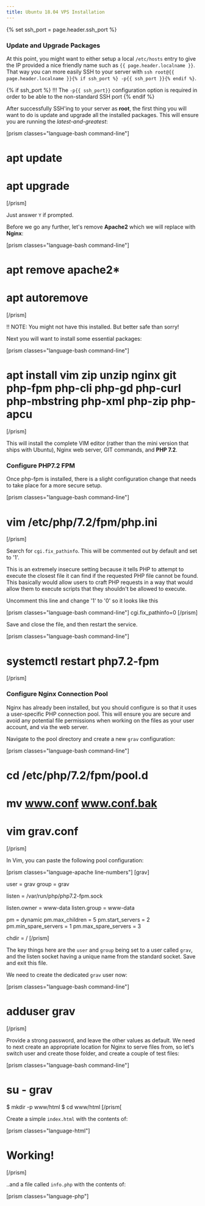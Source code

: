 ```yaml
---
title: Ubuntu 18.04 VPS Installation
---
```

{% set ssh_port = page.header.ssh_port %}

### Update and Upgrade Packages

At this point, you might want to either setup a local `/etc/hosts` entry to give the IP provided a nice friendly name such as `{{ page.header.localname }}`.  That way you can more easily SSH to your server with `ssh root@{{ page.header.localname }}{% if ssh_port %} -p{{ ssh_port }}{% endif %}`.

{% if ssh_port %}
!!! The `-p{{ ssh_port}}` configuration option is required in order to be able to the non-standard SSH port
{% endif %}

After successfully SSH'ing to your server as **root**, the first thing you will want to do is update and upgrade all the installed packages.  This will ensure you are running the _latest-and-greatest_:

[prism classes="language-bash command-line"]
# apt update
# apt upgrade
[/prism]

Just answer `Y` if prompted.

Before we go any further, let's remove **Apache2** which we will replace with **Nginx**:

[prism classes="language-bash command-line"]
# apt remove apache2*
# apt autoremove
[/prism]

!! NOTE: You might not have this installed.  But better safe than sorry!

Next you will want to install some essential packages:

[prism classes="language-bash command-line"]
# apt install vim zip unzip nginx git php-fpm php-cli php-gd php-curl php-mbstring php-xml php-zip php-apcu
[/prism]

This will install the complete VIM editor (rather than the mini version that ships with Ubuntu), Nginx web server, GIT commands, and **PHP 7.2**.

### Configure PHP7.2 FPM
Once php-fpm is installed, there is a slight configuration change that needs to take place for a more secure setup.


[prism classes="language-bash command-line"]
# vim /etc/php/7.2/fpm/php.ini
[/prism]

Search for `cgi.fix_pathinfo`. This will be commented out by default and set to '1'.

This is an extremely insecure setting because it tells PHP to attempt to execute the closest file it can find if the requested PHP file cannot be found. This basically would allow users to craft PHP requests in a way that would allow them to execute scripts that they shouldn't be allowed to execute.

Uncomment this line and change '1' to '0' so it looks like this


[prism classes="language-bash command-line"]
cgi.fix_pathinfo=0
[/prism]

Save and close the file, and then restart the service.


[prism classes="language-bash command-line"]
# systemctl restart php7.2-fpm 
[/prism]

### Configure Nginx Connection Pool

Nginx has already been installed, but you should configure is so that it uses a user-specific PHP connection pool.  This will ensure you are secure and avoid any potential file permissions when working on the files as your user account, and via the web server.

Navigate to the pool directory and create a new `grav` configuration:


[prism classes="language-bash command-line"]
# cd /etc/php/7.2/fpm/pool.d
# mv www.conf www.conf.bak
# vim grav.conf
[/prism]

In Vim, you can paste the following pool configuration:

[prism classes="language-apache line-numbers"]
[grav]

user = grav
group = grav

listen = /var/run/php/php7.2-fpm.sock

listen.owner = www-data
listen.group = www-data

pm = dynamic
pm.max_children = 5
pm.start_servers = 2
pm.min_spare_servers = 1
pm.max_spare_servers = 3

chdir = /
[/prism]

The key things here are the `user` and `group` being set to a user called `grav`, and the listen socket having a unique name from the standard socket.  Save and exit this file.

We need to create the dedicated `grav` user now:

[prism classes="language-bash command-line"]
# adduser grav
[/prism]

Provide a strong password, and leave the other values as default. We need to next create an appropriate location for Nginx to serve files from, so let's switch user and create those folder, and create a couple of test files:

[prism classes="language-bash command-line"]
# su - grav
$ mkdir -p www/html
$ cd www/html
[/prism[

Create a simple `index.html` with the contents of:

[prism classes="language-html"]
 <h1>Working!</h1>
[/prism]

..and a file called `info.php` with the contents of:

[prism classes="language-php"]
<?php phpinfo();
[/prism]

Now we can exit out of this user and return to root in order to setup the Nginx server configuration:

[prism classes="language-bash command-line"]
$ exit
# cd /etc/nginx/sites-available/
# vim grav
[/prism]

Then simply paste in this configuration:

[prism classes="language-nginx line-numbers"]
server {
    #listen 80;
    index index.html index.php;

    ## Begin - Server Info
    root /home/grav/www/html;
    server_name localhost;
    ## End - Server Info

    ## Begin - Index
    # for subfolders, simply adjust:
    # `location /subfolder {`
    # and the rewrite to use `/subfolder/index.php`
    location / {
        try_files $uri $uri/ /index.php?$query_string;
    }
    ## End - Index

    ## Begin - Security
    # deny all direct access for these folders
    location ~* /(\.git|cache|bin|logs|backup|tests)/.*$ { return 403; }
    # deny running scripts inside core system folders
    location ~* /(system|vendor)/.*\.(txt|xml|md|html|yaml|yml|php|pl|py|cgi|twig|sh|bat)$ { return 403; }
    # deny running scripts inside user folder
    location ~* /user/.*\.(txt|md|yaml|yml|php|pl|py|cgi|twig|sh|bat)$ { return 403; }
    # deny access to specific files in the root folder
    location ~ /(LICENSE\.txt|composer\.lock|composer\.json|nginx\.conf|web\.config|htaccess\.txt|\.htaccess) { return 403; }
    ## End - Security

    ## Begin - PHP
    location ~ \.php$ {
        # Choose either a socket or TCP/IP address
        fastcgi_pass unix:/var/run/php/php7.2-fpm.sock;
        # fastcgi_pass unix:/var/run/php5-fpm.sock; #legacy
        # fastcgi_pass 127.0.0.1:9000;

        fastcgi_split_path_info ^(.+\.php)(/.+)$;
        fastcgi_index index.php;
        include fastcgi_params;
        fastcgi_param SCRIPT_FILENAME $document_root/$fastcgi_script_name;
    }
    ## End - PHP
}
[/prism]

This is the stock `nginx.conf` file that comes with Grav with 2 changes. 1) the `root` has been adapted to our user/folder we just created and the `fastcgi_pass` option has been set to the socket we defined in our `grav` pool. Now we just need to link this file appropriately so that it's **enabled**:

[prism classes="language-bash command-line"]
# cd ../sites-enabled
# ln -s ../sites-available/grav
# rm default
[/prism]

You can test the configuration with the command `nginx -t`. It should return the following.

[prism classes="language-bash command-line"]
nginx: the configuration file /etc/nginx/nginx.conf syntax is ok
nginx: configuration file /etc/nginx/nginx.conf test is successful
[/prism]

Now all we have to do is restart Nginx and the php7-fpm process and test to ensure we have configured Nginx and the PHP connection pool correctly:

[prism classes="language-bash command-line"]
# systemctl restart nginx 
# systemctl restart php7.2-fpm
[/prism]

Now point your browser at your server: `http://{{ page.header.localname }}` and you should see the text: **Working!**

You can also test to ensure that PHP is installed and working correctly by pointing your browser to: `http://{{ page.header.localname }}/info.php`.  You should see a standard PHP info page with APCu, Opcache, etc listed.

### Installing Grav

This is the easy part!  First we need to jump back over to the Grav user, so either SSH as `grav@{{ page.header.localname }}` or `su - grav` from the root login. then follow these steps:

[prism classes="language-bash command-line"]
$ cd ~/www
$ wget -O grav.zip https://getgrav.org/download/core/grav/latest
$ unzip grav.zip
$ rm -Rf html
$ mv grav html
[/prism]

Now That's done you can confirm Grav is installed by pointing your browser to `http://{{ page.header.localname }}` and you should be greeted with the **Grav is Running!** page.

Because you have followed these instructions diligently, you will also be able to use the [Grav CLI](../../advanced/grav-cli) and [Grav GPM](../../advanced/grav-gpm) commands such as:

[prism classes="language-bash command-line"]
$ cd ~/www/html
$ bin/grav clear

Clearing cache

Cleared:  cache/twig/*
Cleared:  cache/compiled/*

Touched: /home/grav/www/html/user/config/system.yaml
[/prism]

and GPM commands:

[prism classes="language-bash command-line"]
$ bin/gpm index
[/prism]
